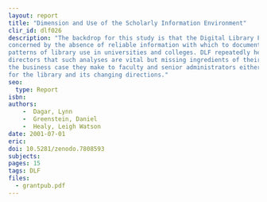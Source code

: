 ```yaml
---
layout: report
title: "Dimension and Use of the Scholarly Information Environment"
clir_id: dlf026
description: "The backdrop for this study is that the Digital Library Federation (DLF) has become increasingly
concerned by the absence of reliable information with which to document and explain changing
patterns of library use in universities and colleges. DLF repeatedly hears from academic library
directors that such analyses are vital but missing ingredients of their strategic planning, and of
the business case they make to faculty and senior administrators either to win or bolster support
for the library and its changing directions."
seo:
  type: Report
isbn: 
authors: 
    -  Dagar, Lynn
    -  Greenstein, Daniel
    -  Healy, Leigh Watson 
date: 2001-07-01
eric:
doi: 10.5281/zenodo.7808593
subjects: 
pages: 15
tags: DLF
files:
  - grantpub.pdf
---
```

